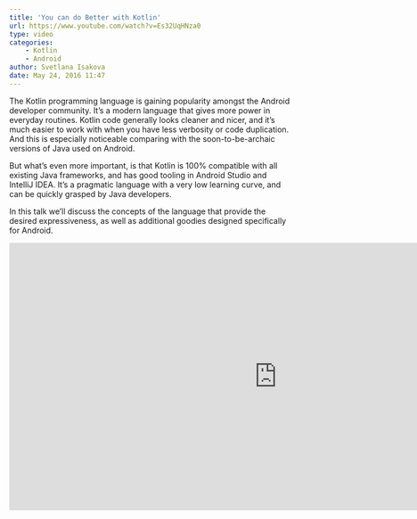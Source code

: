 ```yaml
---
title: 'You can do Better with Kotlin'
url: https://www.youtube.com/watch?v=Es32UqHNza0
type: video
categories:
    - Kotlin
    - Android
author: Svetlana Isakova
date: May 24, 2016 11:47
---
```

The Kotlin programming language is gaining popularity amongst the Android developer community. It’s a modern language that gives more power in everyday routines. Kotlin code generally looks cleaner and nicer, and it’s much easier to work with when you have less verbosity or code duplication. And this is especially noticeable comparing with the soon-to-be-archaic versions of Java used on Android.

But what’s even more important, is that Kotlin is 100% compatible with all existing Java frameworks, and has good tooling in Android Studio and IntelliJ IDEA. It’s a pragmatic language with a very low learning curve, and can be quickly grasped by Java developers.

In this talk we’ll discuss the concepts of the language that provide the desired expressiveness, as well as additional goodies designed specifically for Android.

<iframe width="960" height="480" src="https://www.youtube.com/embed/Es32UqHNza0" frameborder="0" allowfullscreen></iframe>
